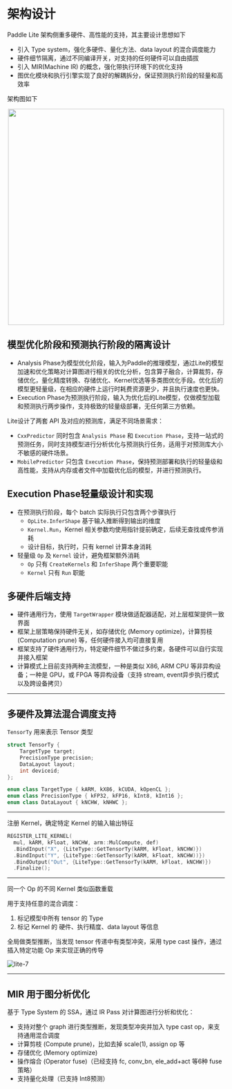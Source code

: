 # 架构设计

Paddle Lite 架构侧重多硬件、高性能的支持，其主要设计思想如下

- 引入 Type system，强化多硬件、量化方法、data layout 的混合调度能力
- 硬件细节隔离，通过不同编译开关，对支持的任何硬件可以自由插拔
- 引入 MIR(Machine IR) 的概念，强化带执行环境下的优化支持
- 图优化模块和执行引擎实现了良好的解耦拆分，保证预测执行阶段的轻量和高效率

架构图如下

<p align="center"><img width="500" src="https://raw.githubusercontent.com/PaddlePaddle/Paddle-Lite/release/v2.12/docs/images/architecture.png"/></p>

## 模型优化阶段和预测执行阶段的隔离设计

- Analysis Phase为模型优化阶段，输入为Paddle的推理模型，通过Lite的模型加速和优化策略对计算图进行相关的优化分析，包含算子融合，计算裁剪，存储优化，量化精度转换、存储优化、Kernel优选等多类图优化手段。优化后的模型更轻量级，在相应的硬件上运行时耗费资源更少，并且执行速度也更快。
- Execution Phase为预测执行阶段，输入为优化后的Lite模型，仅做模型加载和预测执行两步操作，支持极致的轻量级部署，无任何第三方依赖。

Lite设计了两套 API 及对应的预测库，满足不同场景需求：
  - `CxxPredictor` 同时包含 `Analysis Phase` 和 `Execution Phase`，支持一站式的预测任务，同时支持模型进行分析优化与预测执行任务，适用于对预测库大小不敏感的硬件场景。
  - `MobilePredictor` 只包含 `Execution Phase`，保持预测部署和执行的轻量级和高性能，支持从内存或者文件中加载优化后的模型，并进行预测执行。

## Execution Phase轻量级设计和实现

- 在预测执行阶段，每个 batch 实际执行只包含两个步骤执行
  - `OpLite.InferShape` 基于输入推断得到输出的维度
  - `Kernel.Run`，Kernel 相关参数均使用指针提前确定，后续无查找或传参消耗
  - 设计目标，执行时，只有 kernel 计算本身消耗
- 轻量级 `Op` 及 `Kernel` 设计，避免框架额外消耗
  - `Op` 只有 `CreateKernels` 和 `InferShape` 两个重要职能
  - `Kernel` 只有 `Run` 职能

## 多硬件后端支持

- 硬件通用行为，使用 `TargetWrapper` 模块做适配器适配，对上层框架提供一致界面
- 框架上层策略保持硬件无关，如存储优化 (Memory optimize)，计算剪枝 (Computation prune) 等，任何硬件接入均可直接复用
- 框架支持了硬件通用行为，特定硬件细节不做过多约束，各硬件可以自行实现并接入框架
- 计算模式上目前支持两种主流模型，一种是类似 X86, ARM CPU 等非异构设备；一种是 GPU，或 FPGA 等异构设备（支持 stream, event异步执行模式以及跨设备拷贝）

---
## 多硬件及算法混合调度支持
`TensorTy` 用来表示 Tensor 类型

```c++
struct TensorTy {
    TargetType target;
    PrecisionType precision;
    DataLayout layout;
    int deviceid;
};
```

```c++
enum class TargetType { kARM, kX86, kCUDA, kOpenCL };
enum class PrecisionType { kFP32, kFP16, kInt8, kInt16 };
enum class DataLayout { kNCHW, kNHWC };
```
---

注册 Kernel，确定特定 Kernel 的输入输出特征

```c++
REGISTER_LITE_KERNEL(
  mul, kARM, kFloat, kNCHW, arm::MulCompute, def)
  .BindInput("X", {LiteType::GetTensorTy(kARM, kFloat, kNCHW)})
  .BindInput("Y", {LiteType::GetTensorTy(kARM, kFloat, kNCHW))})
  .BindOutput("Out", {LiteType::GetTensorTy(kARM, kFloat, kNCHW)})
  .Finalize();
```

---

同一个 Op 的不同 Kernel 类似函数重载

用于支持任意的混合调度：

1. 标记模型中所有 tensor 的 Type
2. 标记 Kernel 的 硬件、执行精度、data layout 等信息

全局做类型推断，当发现 tensor 传递中有类型冲突，采用 type cast 操作，通过插入特定功能 Op 来实现正确的传导

![lite-7](https://user-images.githubusercontent.com/52520497/64949642-395ecf00-d8ac-11e9-8b69-ced1996abc3b.png)



---

## MIR 用于图分析优化

基于 Type System 的 SSA，通过 IR Pass 对计算图进行分析和优化：

- 支持对整个 graph 进行类型推断，发现类型冲突并加入 type cast op，来支持通用混合调度
- 计算剪枝 (Compute prune)，比如去掉 scale(1), assign op 等
- 存储优化 (Memory optimize)
- 操作熔合 (Operator fuse)（已经支持 fc, conv_bn, ele_add+act 等6种 fuse 策略）
- 支持量化处理（已支持 Int8预测）
